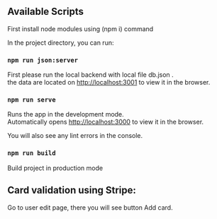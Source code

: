 ## Available Scripts

First install node modules using (npm i) command

In the project directory, you can run:

### `npm run json:server`

First please run the local backend with local file db.json .<br />
the data are located on [http://localhost:3001](http://localhost:3001) to view it in the browser.

### `npm run serve`

Runs the app in the development mode.<br />
Automatically opens [http://localhost:3000](http://localhost:3000) to view it in the browser.

You will also see any lint errors in the console.

### `npm run build`

Build project in production mode

## Card validation using Stripe:
Go to user edit page, there you will see button Add card.
